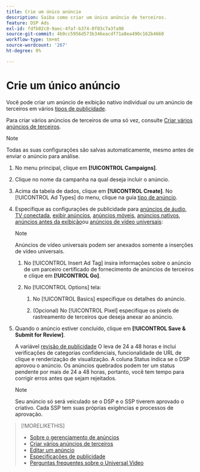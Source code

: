 ```yaml
---
title: Crie um único anúncio
description: Saiba como criar um único anúncio de terceiros.
feature: DSP Ads
exl-id: fdfb02c0-9aec-4faf-b374-0f03c7a3fa98
source-git-commit: 4b9cc5956d573b346eacdf71a8ea490c162b4660
workflow-type: tm+mt
source-wordcount: '267'
ht-degree: 0%

---
```


# Crie um único anúncio

Você pode criar um anúncio de exibição nativo individual ou um anúncio de terceiros em vários [tipos de publicidade](ad-about.md#ad-types).

Para criar vários anúncios de terceiros de uma só vez, consulte [Criar vários anúncios de terceiros](ad-create-multiple.md).

>[!NOTE]
>
>Todas as suas configurações são salvas automaticamente, mesmo antes de enviar o anúncio para análise.

1. No menu principal, clique em **[!UICONTROL Campaigns]**.

1. Clique no nome da campanha na qual deseja incluir o anúncio.

1. Acima da tabela de dados, clique em **[!UICONTROL Create]**. No [!UICONTROL Ad Types] do menu, clique na guia [tipo de anúncio](ad-about.md#ad-types).

1. Especifique as configurações de publicidade para [anúncios de áudio](ad-settings-audio.md), [TV conectada](ad-settings-connected-tv.md), [exibir anúncios](ad-settings-display.md), [anúncios móveis](ad-settings-mobile.md), [anúncios nativos](ad-settings-native.md), [anúncios antes da exibição](ad-settings-pre-roll.md)ou [anúncios de vídeo universais](ad-settings-universal-video.md):

   >[!NOTE]
   >
   >Anúncios de vídeo universais podem ser anexados somente a inserções de vídeo universais.

   1. No [!UICONTROL Insert Ad Tag] insira informações sobre o anúncio de um parceiro certificado de fornecimento de anúncios de terceiros e clique em **[!UICONTROL Go]**.

   1. No [!UICONTROL Options] tela:

      1. No [!UICONTROL Basics] especifique os detalhes do anúncio.

      1. (Opcional) No [!UICONTROL Pixel] especifique os pixels de rastreamento de terceiros que deseja anexar ao anúncio.

1. Quando o anúncio estiver concluído, clique em **[!UICONTROL Save & Submit for Review]**.

   A variável [revisão de publicidade](ad-about.md) O leva de 24 a 48 horas e inclui verificações de categorias confidenciais, funcionalidade de URL de clique e renderização de visualização. A coluna Status indica se o DSP aprovou o anúncio. Os anúncios quebrados podem ter um status pendente por mais de 24 a 48 horas, portanto, você tem tempo para corrigir erros antes que sejam rejeitados.

   >[!NOTE]
   >
   >Seu anúncio só será veiculado se o DSP e o SSP tiverem aprovado o criativo. Cada SSP tem suas próprias exigências e processos de aprovação.

>[!MORELIKETHIS]
>
>* [Sobre o gerenciamento de anúncios](ad-about.md)
>* [Criar vários anúncios de terceiros](ad-create-multiple.md)
>* [Editar um anúncio](ad-edit.md)
>* [Especificações de publicidade](ad-specs.md)
>* [Perguntas frequentes sobre o Universal Video](/help/dsp/campaign-management/faq-universal-video.md)
